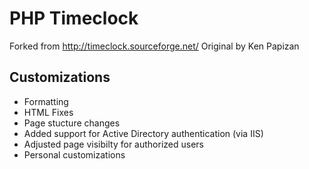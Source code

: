 # PHP Timeclock

Forked from http://timeclock.sourceforge.net/
Original by Ken Papizan

## Customizations

- Formatting
- HTML Fixes
- Page stucture changes
- Added support for Active Directory authentication (via IIS)
- Adjusted page visibilty for authorized users
- Personal customizations